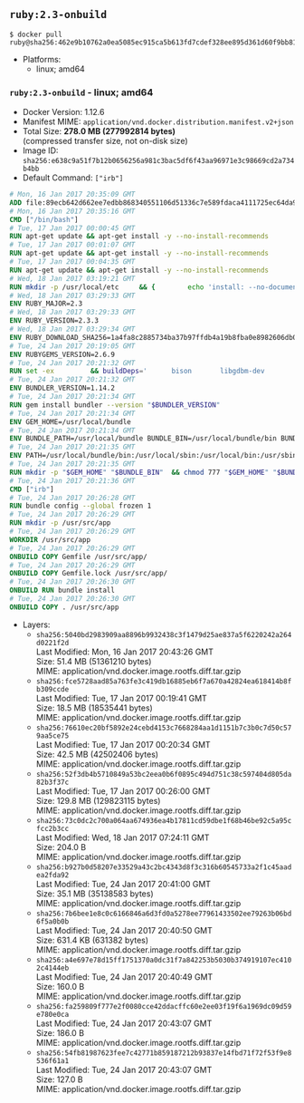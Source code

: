 ## `ruby:2.3-onbuild`

```console
$ docker pull ruby@sha256:462e9b10762a0ea5085ec915ca5b613fd7cdef328ee895d361d60f9bb81674d3
```

-	Platforms:
	-	linux; amd64

### `ruby:2.3-onbuild` - linux; amd64

-	Docker Version: 1.12.6
-	Manifest MIME: `application/vnd.docker.distribution.manifest.v2+json`
-	Total Size: **278.0 MB (277992814 bytes)**  
	(compressed transfer size, not on-disk size)
-	Image ID: `sha256:e638c9a51f7b12b0656256a981c3bac5df6f43aa96971e3c98669cd2a734b4bb`
-	Default Command: `["irb"]`

```dockerfile
# Mon, 16 Jan 2017 20:35:09 GMT
ADD file:89ecb642d662ee7edbb868340551106d51336c7e589fdaca4111725ec64da957 in / 
# Mon, 16 Jan 2017 20:35:16 GMT
CMD ["/bin/bash"]
# Tue, 17 Jan 2017 00:00:45 GMT
RUN apt-get update && apt-get install -y --no-install-recommends 		ca-certificates 		curl 		wget 	&& rm -rf /var/lib/apt/lists/*
# Tue, 17 Jan 2017 00:01:07 GMT
RUN apt-get update && apt-get install -y --no-install-recommends 		bzr 		git 		mercurial 		openssh-client 		subversion 				procps 	&& rm -rf /var/lib/apt/lists/*
# Tue, 17 Jan 2017 00:04:35 GMT
RUN apt-get update && apt-get install -y --no-install-recommends 		autoconf 		automake 		bzip2 		file 		g++ 		gcc 		imagemagick 		libbz2-dev 		libc6-dev 		libcurl4-openssl-dev 		libdb-dev 		libevent-dev 		libffi-dev 		libgdbm-dev 		libgeoip-dev 		libglib2.0-dev 		libjpeg-dev 		libkrb5-dev 		liblzma-dev 		libmagickcore-dev 		libmagickwand-dev 		libmysqlclient-dev 		libncurses-dev 		libpng-dev 		libpq-dev 		libreadline-dev 		libsqlite3-dev 		libssl-dev 		libtool 		libwebp-dev 		libxml2-dev 		libxslt-dev 		libyaml-dev 		make 		patch 		xz-utils 		zlib1g-dev 	&& rm -rf /var/lib/apt/lists/*
# Wed, 18 Jan 2017 03:19:21 GMT
RUN mkdir -p /usr/local/etc 	&& { 		echo 'install: --no-document'; 		echo 'update: --no-document'; 	} >> /usr/local/etc/gemrc
# Wed, 18 Jan 2017 03:29:33 GMT
ENV RUBY_MAJOR=2.3
# Wed, 18 Jan 2017 03:29:33 GMT
ENV RUBY_VERSION=2.3.3
# Wed, 18 Jan 2017 03:29:34 GMT
ENV RUBY_DOWNLOAD_SHA256=1a4fa8c2885734ba37b97ffdb4a19b8fba0e8982606db02d936e65bac07419dc
# Tue, 24 Jan 2017 20:19:05 GMT
ENV RUBYGEMS_VERSION=2.6.9
# Tue, 24 Jan 2017 20:21:32 GMT
RUN set -ex 		&& buildDeps=' 		bison 		libgdbm-dev 		ruby 	' 	&& apt-get update 	&& apt-get install -y --no-install-recommends $buildDeps 	&& rm -rf /var/lib/apt/lists/* 		&& wget -O ruby.tar.xz "https://cache.ruby-lang.org/pub/ruby/${RUBY_MAJOR%-rc}/ruby-$RUBY_VERSION.tar.xz" 	&& echo "$RUBY_DOWNLOAD_SHA256 *ruby.tar.xz" | sha256sum -c - 		&& mkdir -p /usr/src/ruby 	&& tar -xJf ruby.tar.xz -C /usr/src/ruby --strip-components=1 	&& rm ruby.tar.xz 		&& cd /usr/src/ruby 		&& { 		echo '#define ENABLE_PATH_CHECK 0'; 		echo; 		cat file.c; 	} > file.c.new 	&& mv file.c.new file.c 		&& autoconf 	&& ./configure --disable-install-doc --enable-shared 	&& make -j"$(nproc)" 	&& make install 		&& apt-get purge -y --auto-remove $buildDeps 	&& cd / 	&& rm -r /usr/src/ruby 		&& gem update --system "$RUBYGEMS_VERSION"
# Tue, 24 Jan 2017 20:21:32 GMT
ENV BUNDLER_VERSION=1.14.2
# Tue, 24 Jan 2017 20:21:34 GMT
RUN gem install bundler --version "$BUNDLER_VERSION"
# Tue, 24 Jan 2017 20:21:34 GMT
ENV GEM_HOME=/usr/local/bundle
# Tue, 24 Jan 2017 20:21:34 GMT
ENV BUNDLE_PATH=/usr/local/bundle BUNDLE_BIN=/usr/local/bundle/bin BUNDLE_SILENCE_ROOT_WARNING=1 BUNDLE_APP_CONFIG=/usr/local/bundle
# Tue, 24 Jan 2017 20:21:35 GMT
ENV PATH=/usr/local/bundle/bin:/usr/local/sbin:/usr/local/bin:/usr/sbin:/usr/bin:/sbin:/bin
# Tue, 24 Jan 2017 20:21:35 GMT
RUN mkdir -p "$GEM_HOME" "$BUNDLE_BIN" 	&& chmod 777 "$GEM_HOME" "$BUNDLE_BIN"
# Tue, 24 Jan 2017 20:21:36 GMT
CMD ["irb"]
# Tue, 24 Jan 2017 20:26:28 GMT
RUN bundle config --global frozen 1
# Tue, 24 Jan 2017 20:26:29 GMT
RUN mkdir -p /usr/src/app
# Tue, 24 Jan 2017 20:26:29 GMT
WORKDIR /usr/src/app
# Tue, 24 Jan 2017 20:26:29 GMT
ONBUILD COPY Gemfile /usr/src/app/
# Tue, 24 Jan 2017 20:26:29 GMT
ONBUILD COPY Gemfile.lock /usr/src/app/
# Tue, 24 Jan 2017 20:26:30 GMT
ONBUILD RUN bundle install
# Tue, 24 Jan 2017 20:26:30 GMT
ONBUILD COPY . /usr/src/app
```

-	Layers:
	-	`sha256:5040bd2983909aa8896b9932438c3f1479d25ae837a5f6220242a264d0221f2d`  
		Last Modified: Mon, 16 Jan 2017 20:43:26 GMT  
		Size: 51.4 MB (51361210 bytes)  
		MIME: application/vnd.docker.image.rootfs.diff.tar.gzip
	-	`sha256:fce5728aad85a763fe3c419db16885eb6f7a670a42824ea618414b8fb309ccde`  
		Last Modified: Tue, 17 Jan 2017 00:19:41 GMT  
		Size: 18.5 MB (18535441 bytes)  
		MIME: application/vnd.docker.image.rootfs.diff.tar.gzip
	-	`sha256:76610ec20bf5892e24cebd4153c7668284aa1d1151b7c3b0c7d50c579aa5ce75`  
		Last Modified: Tue, 17 Jan 2017 00:20:34 GMT  
		Size: 42.5 MB (42502406 bytes)  
		MIME: application/vnd.docker.image.rootfs.diff.tar.gzip
	-	`sha256:52f3db4b5710849a53bc2eea0b6f0895c494d751c38c597404d805da82b3f37c`  
		Last Modified: Tue, 17 Jan 2017 00:26:00 GMT  
		Size: 129.8 MB (129823115 bytes)  
		MIME: application/vnd.docker.image.rootfs.diff.tar.gzip
	-	`sha256:73c0dc2c700a064aa674936ea4b17811cd59dbe1f68b46be92c5a95cfcc2b3cc`  
		Last Modified: Wed, 18 Jan 2017 07:24:11 GMT  
		Size: 204.0 B  
		MIME: application/vnd.docker.image.rootfs.diff.tar.gzip
	-	`sha256:b927b0d58207e33529a43c2bc4343d8f3c316b60545733a2f1c45aadea2fda92`  
		Last Modified: Tue, 24 Jan 2017 20:41:00 GMT  
		Size: 35.1 MB (35138583 bytes)  
		MIME: application/vnd.docker.image.rootfs.diff.tar.gzip
	-	`sha256:7b6bee1e8c0c6166846a6d3fd0a5278ee77961433502ee79263b06bd6f5a0b0b`  
		Last Modified: Tue, 24 Jan 2017 20:40:50 GMT  
		Size: 631.4 KB (631382 bytes)  
		MIME: application/vnd.docker.image.rootfs.diff.tar.gzip
	-	`sha256:a4e697e78d15ff1751370a0dc31f7a842253b5030b374919107ec4102c4144eb`  
		Last Modified: Tue, 24 Jan 2017 20:40:49 GMT  
		Size: 160.0 B  
		MIME: application/vnd.docker.image.rootfs.diff.tar.gzip
	-	`sha256:fa259809f777e2f0080cce42ddacffc60e2ee03f19f6a1969dc09d59e780e0ca`  
		Last Modified: Tue, 24 Jan 2017 20:43:07 GMT  
		Size: 186.0 B  
		MIME: application/vnd.docker.image.rootfs.diff.tar.gzip
	-	`sha256:54fb81987623fee7c42771b859187212b93837e14fbd71f72f53f9e8536f61a1`  
		Last Modified: Tue, 24 Jan 2017 20:43:07 GMT  
		Size: 127.0 B  
		MIME: application/vnd.docker.image.rootfs.diff.tar.gzip
